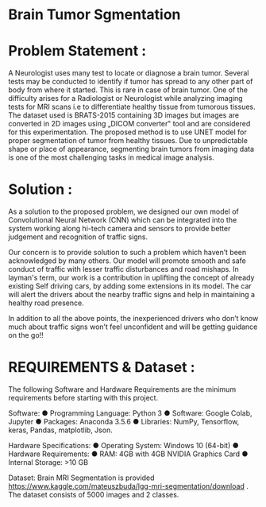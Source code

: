 # Brain Tumor Sgmentation

# Problem Statement :
A Neurologist uses many test to locate or diagnose a brain tumor. Several tests may be conducted to identify if tumor has spread to any other part of body from where it started. This is rare in case of brain tumor. One of the difficulty arises for a Radiologist or Neurologist while analyzing imaging tests for MRI scans i.e to differentiate healthy tissue from tumorous tissues. The dataset used is BRATS-2015 containing 3D images but images are converted in 2D images using „DICOM converter‟ tool and are considered for this experimentation. The proposed method is to use UNET model for proper segmentation of tumor from healthy tissues. Due to unpredictable shape or place of appearance, segmenting brain tumors from imaging data is one of the most challenging tasks in medical image analysis.

# Solution : 
As a solution to the proposed problem, we designed our own model of Convolutional Neural Network (CNN) which can be integrated into the system working along hi-tech camera and sensors to provide better judgement and recognition of traffic signs. 

Our concern is to provide solution to such a problem which haven’t been acknowledged by many others. Our model will promote smooth and safe conduct of traffic with lesser traffic disturbances and road mishaps. In layman's term, our work is a contribution in uplifting the concept of already existing Self driving cars, by adding some extensions in its model. The car will alert the drivers about the nearby traffic signs and help in maintaining a healthy road presence.

In addition to all the above points, the inexperienced drivers who don’t know much about traffic signs won’t feel unconfident and will be getting guidance on the go!!

# REQUIREMENTS & Dataset :
The following Software and Hardware Requirements are the minimum requirements before starting with this project.

Software:
● Programming Language: Python 3
● Software: Google Colab, Jupyter
● Packages: Anaconda 3.5.6
● Libraries:  NumPy, Tensorflow, keras, Pandas, matplotlib, Json.

Hardware Specifications:
● Operating System: Windows 10 (64-bit)
● Hardware Requirements:
● RAM: 4GB with 4GB NVIDIA Graphics Card
● Internal Storage: >10 GB

Dataset:
Brain MRI Segmentation is provided https://www.kaggle.com/mateuszbuda/lgg-mri-segmentation/download . The dataset consists of 5000 images and 2 classes.
